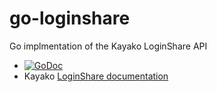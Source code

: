 go-loginshare
=============
Go implmentation of the Kayako LoginShare API

* [![GoDoc](https://godoc.org/github.com/jda/go-loginshare?status.png)](http://godoc.org/github.com/jda/go-loginshare)
* Kayako [LoginShare documentation](https://kayako.atlassian.net/wiki/pages/viewpage.action?pageId=4816953)

